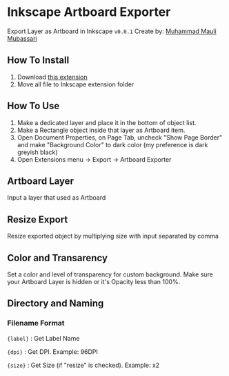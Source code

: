 # Inkscape Artboard Exporter
Export Layer as Artboard in Inkscape ```v0.0.1``` Create by: [Muhammad Mauli Mubassari](https://mubassari.github.io/)

## How To Install
1. Download [this extension](https://github.com/mubassari/inkscape-artboard-exporter/releases)
2. Move all file to Inkscape extension folder

## How To Use
1. Make a dedicated layer and place it in the bottom of object list.
2. Make a Rectangle object inside that layer as Artboard item.
3. Open Document Properties, on Page Tab, uncheck "Show Page Border" and make "Background Color" to dark color (my preference is dark greyish black)
4. Open Extensions menu -> Export -> Artboard Exporter

## Artboard Layer
Input a layer that used as Artboard

## Resize Export
Resize exported object by multiplying size with input separated by comma

## Color and Transarency
Set a color and level of transparency for custom background.
Make sure your Artboard Layer is hidden or it's Opacity less than 100%.

## Directory and Naming
### Filename Format
```{label}``` : Get Label Name

```{dpi}``` : Get DPI. Example: 96DPI

```{size}``` : Get Size (if "resize" is checked). Example: x2
